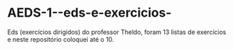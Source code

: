 # AEDS-1--eds-e-exercicios-
Eds (exercícios dirigidos) do professor Theldo, foram 13 listas de exercícios e neste repositório coloquei até o 10.

